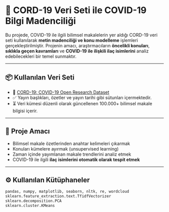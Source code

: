 # 🧠 CORD-19 Veri Seti ile COVID-19 Bilgi Madenciliği

Bu projede, COVID-19 ile ilgili bilimsel makalelerin yer aldığı CORD-19 veri seti kullanılarak **metin madenciliği ve konu modelleme** işlemleri gerçekleştirilmiştir. Projenin amacı, araştırmacıların **öncelikli konuları**, **sıklıkla geçen kavramları** ve **COVID-19 ile ilişkili ilaç isimlerini** analiz edebilecekleri bir temel sunmaktır.

---

## 📦 Kullanılan Veri Seti

- 📍 [CORD-19: COVID-19 Open Research Dataset](https://www.kaggle.com/datasets/allen-institute-for-ai/CORD-19-research-challenge)
- ✅ Yayın başlıkları, özetler ve yayın tarihi gibi sütunları içermektedir.
- ⏳ Veri kümesi düzenli olarak güncellenen 100.000+ bilimsel makale bilgisi içerir.

---

## 🎯 Proje Amacı

- Bilimsel makale özetlerinden anahtar kelimeleri çıkarmak
- Konuları kümelere ayırmak (unsupervised learning)
- Zaman içinde yayımlanan makale trendlerini analiz etmek
- COVID-19 ile ilgili **ilaç isimlerini otomatik olarak tespit etmek**

---

## ⚙️ Kullanılan Kütüphaneler

```python
pandas, numpy, matplotlib, seaborn, nltk, re, wordcloud
sklearn.feature_extraction.text.TfidfVectorizer
sklearn.decomposition.PCA
sklearn.cluster.KMeans
